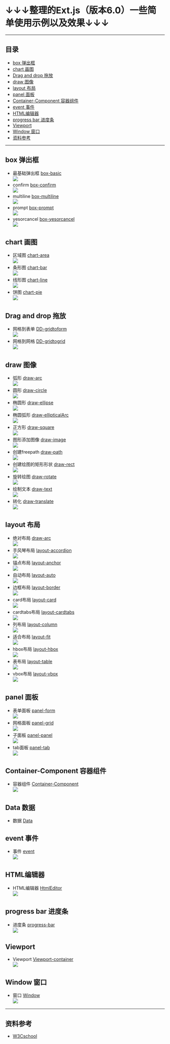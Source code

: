 # ↓↓↓整理的Ext.js（版本6.0）一些简单使用示例以及效果↓↓↓

---
## 目录
- [box 弹出框](https://github.com/Folgerjun/Ext.js-demos#box-%E5%BC%B9%E5%87%BA%E6%A1%86)
- [chart 画图](https://github.com/Folgerjun/Ext.js-demos#chart-%E7%94%BB%E5%9B%BE)
- [Drag and drop 拖放](https://github.com/Folgerjun/Ext.js-demos#drag-and-drop-%E6%8B%96%E6%94%BE)
- [draw 图像](https://github.com/Folgerjun/Ext.js-demos#draw-%E5%9B%BE%E5%83%8F)
- [layout 布局](https://github.com/Folgerjun/Ext.js-demos#layout-%E5%B8%83%E5%B1%80)
- [panel 面板](https://github.com/Folgerjun/Ext.js-demos#panel-%E9%9D%A2%E6%9D%BF)
- [Container-Component 容器组件](https://github.com/Folgerjun/Ext.js-demos#container-component-%E5%AE%B9%E5%99%A8%E7%BB%84%E4%BB%B6)
- [event 事件](https://github.com/Folgerjun/Ext.js-demos#event-%E4%BA%8B%E4%BB%B6)
- [HTML编辑器](https://github.com/Folgerjun/Ext.js-demos#html%E7%BC%96%E8%BE%91%E5%99%A8)
- [progress bar 进度条](https://github.com/Folgerjun/Ext.js-demos#progress-bar-%E8%BF%9B%E5%BA%A6%E6%9D%A1)
- [Viewport](https://github.com/Folgerjun/Ext.js-demos#viewport)
- [Window 窗口](https://github.com/Folgerjun/Ext.js-demos#window-%E7%AA%97%E5%8F%A3)
- [资料参考](https://github.com/Folgerjun/extjs6-simple-examples#%E8%B5%84%E6%96%99%E5%8F%82%E8%80%83)
---

## box 弹出框
- 最基础弹出框 [box-basic](ExtJs/box/box-basic.html) <br> ![](ExtJsImg/box/box-basic.gif)
- confirm [box-confirm](ExtJs/box/box-confirm.html) <br> ![](ExtJsImg/box/box-confirm.gif)
- multiline [box-multiline](ExtJs/box/box-multiline.html) <br> ![](ExtJsImg/box/box-multiline.gif)
- prompt [box-prompt](ExtJs/box/box-prompt.html) <br> ![](ExtJsImg/box/box-prompt.gif)
- yesorcancel [box-yesorcancel](ExtJs/box/box-yesorcancel.html) <br> ![](ExtJsImg/box/box-yesorcancel.gif)

## chart 画图
- 区域图 [chart-area](ExtJs/chart/chart-area.html) <br> ![](ExtJsImg/chart/chart-area.gif)
- 条形图 [chart-bar](ExtJs/chart/chart-bar.html) <br> ![](ExtJsImg/chart/chart-bar.gif)
- 线形图 [chart-line](ExtJs/chart/chart-line.html) <br> ![](ExtJsImg/chart/chart-line.gif)
- 饼图 [chart-pie](ExtJs/chart/chart-pie.html) <br> ![](ExtJsImg/chart/chart-pie.gif)

## Drag and drop 拖放
- 网格到表单 [DD-gridtoform](ExtJs/DD/DD-gridtoform.html) <br> ![](ExtJsImg/DD/DD-gridtoform.gif)
- 网格到网格 [DD-gridtogrid](ExtJs/DD/DD-gridtogrid.html) <br> ![](ExtJsImg/DD/DD-gridtogrid.gif)

## draw 图像
- 弧形 [draw-arc](ExtJs/draw/draw-arc.html) <br> ![](ExtJsImg/draw/draw-arc.png)
- 圆形 [draw-circle](ExtJs/draw/draw-circle.html) <br> ![](ExtJsImg/draw/draw-circle.png)
- 椭圆形 [draw-ellipse](ExtJs/draw/draw-ellipse.html) <br> ![](ExtJsImg/draw/draw-ellipse.png)
- 椭圆弧形 [draw-ellipticalArc](ExtJs/draw/draw-ellipticalArc.html) <br> ![](ExtJsImg/draw/draw-ellipticalArc.png)
- 正方形 [draw-square](ExtJs/draw/draw-square.html) <br> ![](ExtJsImg/draw/draw-square.png)
- 图形添加图像 [draw-image](ExtJs/draw/draw-image.html) <br> ![](ExtJsImg/draw/draw-image.png)
- 创建freepath [draw-path](ExtJs/draw/draw-path.html) <br> ![](ExtJsImg/draw/draw-path.png)
- 创建绘图的矩形形状 [draw-rect](ExtJs/draw/draw-rect.html) <br> ![](ExtJsImg/draw/draw-rect.png)
- 旋转绘图 [draw-rotate](ExtJs/draw/draw-rotate.html) <br> ![](ExtJsImg/draw/draw-rotate.png)
- 绘制文本 [draw-text](ExtJs/draw/draw-text.html) <br> ![](ExtJsImg/draw/draw-text.png)
- 转化 [draw-translate](ExtJs/draw/draw-translate.html) <br> ![](ExtJsImg/draw/draw-translate.png)

## layout 布局
- 绝对布局 [draw-arc](ExtJs/layout/layout-absolute.html) <br> ![](ExtJsImg/layout/layout-absolute.png)
- 手风琴布局 [layout-accordion](ExtJs/layout/layout-accordion.html) <br> ![](ExtJsImg/layout/layout-accordion.gif)
- 锚点布局 [layout-anchor](ExtJs/layout/layout-anchor.html) <br> ![](ExtJsImg/layout/layout-anchor.png)
- 自动布局 [layout-auto](ExtJs/layout/layout-auto.html) <br> ![](ExtJsImg/layout/layout-auto.png)
- 边框布局 [layout-border](ExtJs/layout/layout-border.html) <br> ![](ExtJsImg/layout/layout-border.gif)
- card布局 [layout-card](ExtJs/layout/layout-card.html) <br> ![](ExtJsImg/layout/layout-card.gif)
- cardtabs布局 [layout-cardtabs](ExtJs/layout/layout-cardtabs.html) <br> ![](ExtJsImg/layout/layout-cardtabs.gif)
- 列布局 [layout-column](ExtJs/layout/layout-column.html) <br> ![](ExtJsImg/layout/layout-column.png)
- 适合布局 [layout-fit](ExtJs/layout/layout-fit.html) <br> ![](ExtJsImg/layout/layout-fit.png)
- hbox布局 [layout-hbox](ExtJs/layout/layout-hbox.html) <br> ![](ExtJsImg/layout/layout-hbox.png)
- 表布局 [layout-table](ExtJs/layout/layout-table.html) <br> ![](ExtJsImg/layout/layout-table.png)
- vbox布局 [layout-vbox](ExtJs/layout/layout-vbox.html) <br> ![](ExtJsImg/layout/layout-vbox.png)

## panel 面板
- 表单面板 [panel-form](ExtJs/panel/panel-form.html) <br> ![](ExtJsImg/panel/panel-form.gif)
- 网格面板 [panel-grid](ExtJs/panel/panel-grid.html) <br> ![](ExtJsImg/panel/panel-grid.gif)
- 子面板 [panel-panel](ExtJs/panel/panel-panel.html) <br> ![](ExtJsImg/panel/panel-grid.gif)
- tab面板 [panel-tab](ExtJs/panel/panel-tab.html) <br> ![](ExtJsImg/panel/panel-tab.gif)

## Container-Component 容器组件
- 容器组件 [Container-Component](ExtJs/Container-Component.html) <br> ![](ExtJsImg/Container-Component.png)

## Data 数据
- 数据 [Data](ExtJs/Data.html)

## event 事件
- 事件 [event](ExtJs/event.html) <br> ![](ExtJsImg/event.gif)

## HTML编辑器
- HTML编辑器 [HtmlEditor](ExtJs/HtmlEditor.html) <br> ![](ExtJsImg/HtmlEditor.gif)

## progress bar 进度条
- 进度条 [progress-bar](ExtJs/progress-bar.html) <br> ![](ExtJsImg/progress-bar.gif)

## Viewport
- Viewport [Viewport-container](ExtJs/Viewport-container.html) <br> ![](ExtJsImg/Viewport-container.png)

## Window 窗口
- 窗口 [Window](ExtJs/Window.html) <br> ![](ExtJsImg/Window.gif)

---

## 资料参考
- [W3Cschool](https://www.w3cschool.cn/extjs/)